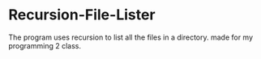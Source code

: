 # Recursion-File-Lister
The program uses recursion to list all the files in a directory. made for my programming 2 class.
